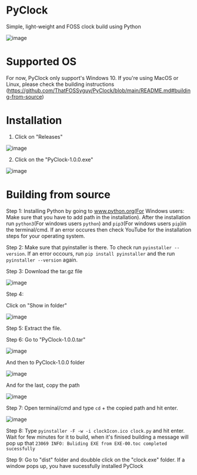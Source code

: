 # PyClock
Simple, light-weight and FOSS clock build using Python

![image](https://user-images.githubusercontent.com/77693447/119861336-e5d3ce00-bf34-11eb-987a-f40f81385f99.png)

# Supported OS
For now, PyClock only support's Windows 10. If you're using MacOS or Linux, please check the building instructions (https://github.com/ThatFOSSyguy/PyClock/blob/main/README.md#building-from-source)

# Installation 
1. Click on "Releases" 

![image](https://user-images.githubusercontent.com/77693447/119840253-7359f280-bf22-11eb-84b2-40e672b542e8.png)

2. Click on the "PyClock-1.0.0.exe"

![image](https://user-images.githubusercontent.com/77693447/119840663-ce8be500-bf22-11eb-9306-265812380a3e.png)

# Building from source
Step 1:
Installing Python by going to www.python.org(For Windows users: Make sure that you have to add path in the installation). After the installation run ```python3```(For windows users ```python```) and ```pip3```(For windows users ```pip```)in the terminal/cmd. If an error occures then check YouTube for the installation steps for your operating system.

Step 2: 
Make sure that pyinstaller is there. To check run ```pyinstaller --version```. If an error occours, run ```pip install pyinstaller``` and the run ```pyinstaller --version``` again.

Step 3:
Download the tar.gz file 

![image](https://user-images.githubusercontent.com/77693447/119855527-9ccd4b00-bf2f-11eb-85ad-aeedf8925585.png)

Step 4:

Click on "Show in folder" 

![image](https://user-images.githubusercontent.com/77693447/119855756-d00fda00-bf2f-11eb-9cfa-b79713e8a37b.png)

Step 5:
Extract the file.

Step 6: 
Go to "PyClock-1.0.0.tar"

![image](https://user-images.githubusercontent.com/77693447/119858846-778e0c00-bf32-11eb-9d32-c6b4a4e64300.png)

And then to PyClock-1.0.0 folder

![image](https://user-images.githubusercontent.com/77693447/119859065-a86e4100-bf32-11eb-905a-e21910c4a047.png)

And for the last, copy the path

![image](https://user-images.githubusercontent.com/77693447/119859243-d6ec1c00-bf32-11eb-9064-1bc3b1e7a4e6.png)

Step 7: 
Open terminal/cmd and type ```cd``` + the copied path and hit enter.

![image](https://user-images.githubusercontent.com/77693447/119859614-2c282d80-bf33-11eb-8020-3fff93284f2c.png)

Step 8:
Type ```pyinstaller -F -w -i clockIcon.ico clock.py``` and hit enter. Wait for few minutes for it to build, when it's finised building a message will pop up that ```23069 INFO:
Buliding EXE from EXE-00.toc completed sucessfully```

Step 9: 
Go to "dist" folder and doubble click on the "clock.exe" folder. If a window pops up, you have sucessfully installed PyClock
